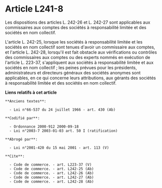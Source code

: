 # Article L241-8

Les dispositions des articles L. 242-26 et L. 242-27 sont applicables aux commissaires aux comptes des sociétés à
responsabilité limitée et des sociétés en nom collectif.

L'article L. 242-25, lorsque les sociétés à responsabilité limitée et les sociétés en nom collectif sont tenues d'avoir un
commissaire aux comptes, et l'article L. 242-28, lorsqu'il est fait obstacle aux vérifications ou contrôles des commissaires
aux comptes ou des experts nommés en exécution de l'article L. 223-37, s'appliquent aux sociétés à responsabilité limitée et
aux sociétés en nom collectif ; les peines prévues pour les présidents, administrateurs et directeurs généraux des sociétés
anonymes sont applicables, en ce qui concerne leurs attributions, aux gérants des sociétés à responsabilité limitée et des
sociétés en nom collectif.

**Liens relatifs à cet article**

	**Anciens textes**:

	  - Loi n°66-537 du 24 juillet 1966 - art. 430 (Ab)

	**Codifié par**:

	  - Ordonnance 2000-912 2000-09-18
	  - Loi n°2003-7 2003-01-03 art. 50 I (ratification)

	**Abrogé par**:

	  - Loi n°2001-420 du 15 mai 2001 - art. 113 (V)

	**Cite**:

	  - Code de commerce. - art. L223-37 (V)
	  - Code de commerce. - art. L242-25 (Ab)
	  - Code de commerce. - art. L242-26 (Ab)
	  - Code de commerce. - art. L242-27 (Ab)
	  - Code de commerce. - art. L242-28 (Ab)

